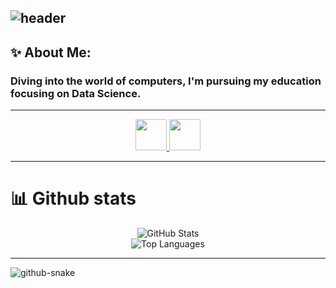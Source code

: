 ![header](https://capsule-render.vercel.app/api?type=venom&color=timeGradient&height=300&section=header&text=Hi%20there👋&fontSize=90)
---
## ✨ About Me:
### Diving into the world of computers, I'm pursuing my education focusing on Data Science.
---
<p align="center">
<a href="https://www.linkedin.com/in/ujjwal-singh-3b1305259/">
  <img height="50" src="https://cdn2.iconfinder.com/data/icons/social-media-iconez/64/LinkedIn-1024.png"/>
</a>
<a href="https://discord.com/invite/soloranger20">
  <img height="50" src="https://cdn2.iconfinder.com/data/icons/social-media-iconez/64/Discord-128.png"/>
</a>
</p>

---

# 📊 Github stats

<div style="display: flex; flex-direction: column; align-items: center;">
    <img src="https://github-readme-stats.vercel.app/api?username=Ujjwal-Singh-20&show_icons=true&theme=transparent" alt="GitHub Stats">
    <img src="https://github-readme-stats.vercel.app/api/top-langs/?username=Ujjwal-Singh-20&layout=donut-vertical&langs-count=10" alt="Top Languages">
</div>


---

<picture>
  <source media="(prefers-color-scheme: dark)" srcset="https://raw.githubusercontent.com/tobiasmeyhoefer/tobiasmeyhoefer/output/github-snake-dark.svg" />
  <source media="(prefers-color-scheme: light)" srcset="https://raw.githubusercontent.com/tobiasmeyhoefer/tobiasmeyhoefer/output/github-snake.svg" />
  <img alt="github-snake" src="https://raw.githubusercontent.com/tobiasmeyhoefer/tobiasmeyhoefer/output/github-snake.svg" />
</picture>
